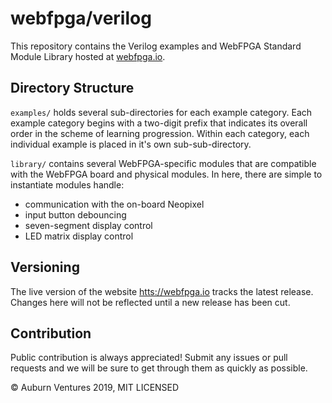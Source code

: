 # webfpga/verilog

This repository contains the Verilog examples and WebFPGA Standard Module
Library hosted at [webfpga.io](https://webfpga.io).

## Directory Structure

`examples/` holds several sub-directories for each example category. Each
example category begins with a two-digit prefix that indicates its overall order
in the scheme of learning progression. Within each category, each individual
example is placed in it's own sub-sub-directory.

`library/` contains several WebFPGA-specific modules that are compatible with
the WebFPGA board and physical modules. In here, there are simple to instantiate
modules handle:
* communication with the on-board Neopixel
* input button debouncing
* seven-segment display control
* LED matrix display control

## Versioning

The live version of the website [htts://webfpga.io](webfpga.io) tracks the
latest release. Changes here will not be reflected until a new release has
been cut.

## Contribution

Public contribution is always appreciated! Submit any issues or pull requests
and we will be sure to get through them as quickly as possible.

&copy; Auburn Ventures 2019, MIT LICENSED
